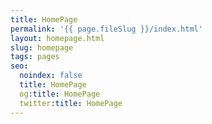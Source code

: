 ```yaml
---
title: HomePage
permalink: '{{ page.fileSlug }}/index.html'
layout: homepage.html
slug: homepage
tags: pages
seo:
  noindex: false
  title: HomePage
  og:title: HomePage
  twitter:title: HomePage
---
```



